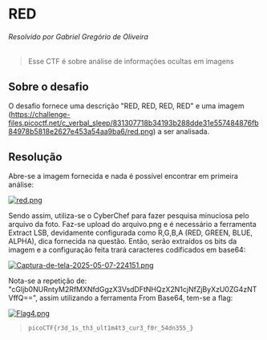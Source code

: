 # RED
###### Resolvido por Gabriel Gregório de Oliveira
> Esse CTF é sobre análise de informações ocultas em imagens
## Sobre o desafio
O desafio fornece uma descrição "RED, RED, RED, RED" e uma imagem (https://challenge-files.picoctf.net/c_verbal_sleep/831307718b34193b288dde31e557484876fb84978b5818e2627e453a54aa9ba6/red.png) a ser analisada.
## Resolução
Abre-se a imagem fornecida e nada é possível encontrar em primeira análise:

[![red.png](https://i.postimg.cc/CKXgRwyJ/red.png)](https://postimg.cc/XZfhhSYy)

Sendo assim, utiliza-se o CyberChef para fazer pesquisa minuciosa pelo arquivo da foto. Faz-se upload do arquivo.png e é necessário a ferramenta Extract LSB, devidamente configurada como R,G,B,A (RED, GREEN, BLUE, ALPHA), dica fornecida na questão. Então, serão extraídos os bits da imagem e a configuração feita trará caracteres codificados em base64:

[![Captura-de-tela-2025-05-07-224151.png](https://i.postimg.cc/BZyKJKw1/Captura-de-tela-2025-05-07-224151.png)](https://postimg.cc/xqvCRcQ0)

Nota-se a repetição de: "cGljb0NURntyM2RfMXNfdGgzX3VsdDFtNHQzX2N1cjNfZjByXzU0ZG4zNTVffQ==", assim utilizando a ferramenta From Base64, tem-se a flag:

[![Flag4.png](https://i.postimg.cc/CKLGRVCZ/Flag4.png)](https://postimg.cc/RWy6YyD9)


>`picoCTF{r3d_1s_th3_ult1m4t3_cur3_f0r_54dn355_}`
 
